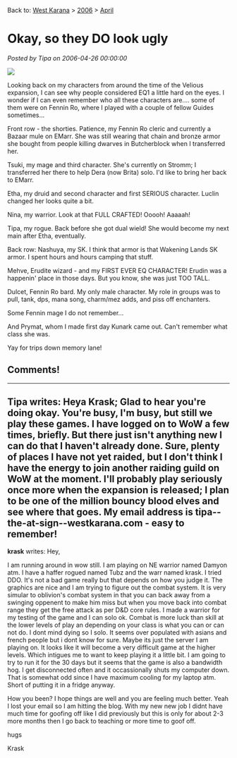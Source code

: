 Back to: [West Karana](/posts/westkarana.md) > [2006](/posts/2006/westkarana.md) > [April](./westkarana.md)
# Okay, so they DO look ugly

*Posted by Tipa on 2006-04-26 00:00:00*

![](../../../images/allofthem.jpg)

Looking back on my characters from around the time of the Velious expansion, I can see why people considered EQ1 a little hard on the eyes. I wonder if I can even remember who all these characters are.... some of them were on Fennin Ro, where I played with a couple of fellow Guides sometimes...

Front row - the shorties. Patience, my Fennin Ro cleric and currently a Bazaar mule on EMarr. She was still wearing that chain and bronze armor she bought from people killing dwarves in Butcherblock when I transferred her.

Tsuki, my mage and third character. She's currently on Stromm; I transferred her there to help Dera (now Brita) solo. I'd like to bring her back to EMarr.

Etha, my druid and second character and first SERIOUS character. Luclin changed her looks quite a bit.

Nina, my warrior. Look at that FULL CRAFTED! Ooooh! Aaaaah!

Tipa, my rogue. Back before she got dual wield! She would become my next main after Etha, eventually.

Back row: Nashuya, my SK. I think that armor is that Wakening Lands SK armor. I spent hours and hours camping that stuff.

Mehve, Erudite wizard - and my FIRST EVER EQ CHARACTER! Erudin was a happenin' place in those days. But you know, she was just TOO TALL.

Dulcet, Fennin Ro bard. My only male character. My role in groups was to pull, tank, dps, mana song, charm/mez adds, and piss off enchanters.

Some Fennin mage I do not remember...

And Prymat, whom I made first day Kunark came out. Can't remember what class she was.

Yay for trips down memory lane!
## Comments!
---
**Tipa** writes: Heya Krask; Glad to hear you're doing okay. You're busy, I'm busy, but still we play these games. I have logged on to WoW a few times, briefly. But there just isn't anything new I can do that I haven't already done. Sure, plenty of places I have not yet raided, but I don't think I have the energy to join another raiding guild on WoW at the moment. I'll probably play seriously once more when the expansion is released; I plan to be one of the million bouncy blood elves and see where that goes. My email address is tipa--the-at-sign--westkarana.com - easy to remember!
---
**krask** writes: Hey,

I am running around in wow still. I am playing on NE warrior named Damyon atm. I have a haffer rogued named Tubz and the warr named krask. I tried DDO. It's not a bad game really but that depends on how you judge it. The graphics are nice and I am trying to figure out the combat system. It is very simular to oblivion's combat system in that you can back away from a swinging oppenent to make him miss but when you move back into combat range they get the free attack as per D&D core rules. I made a warrior for my testing of the game and I can solo ok. Combat is more luck than skill at the lower levels of play an depending on your class is what you can or can not do. I dont mind dying so I solo. It seems over populated with asians and french people but i dont know for sure. Maybe its just the server I am playing on. It looks like it will become a very difficult game at the higher levels. Which intigues me to want to keep playing it a little bit. I am going to try to run it for the 30 days but it seems that the game is also a bandwidth hog. I get disconnected often and it occassionally shuts my computer down. That is somewhat odd since I have maximum cooling for my laptop atm. Short of putting it in a fridge anyway. 

How you been? I hope things are well and you are feeling much better. Yeah I lost your email so I am hitting the blog. With my new new job I didnt have much time for goofing off like I did previously but this is only for about 2-3 more months then I go back to teaching or more time to goof off. 

hugs

Krask
